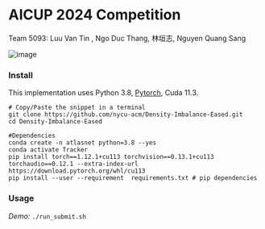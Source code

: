# AICUP 2024 Competition

Team 5093: Luu Van Tin , Ngo Duc Thang, 林垣志, Nguyen Quang Sang

![image](https://github.com/nycu-acm/Density-Imbalance-Eased/assets/135048598/00455271-3601-4332-a5ef-36be8ad8ed39)


### Install

This implementation uses Python 3.8, [Pytorch](http://pytorch.org/),  Cuda 11.3. 
```shell
# Copy/Paste the snippet in a terminal
git clone https://github.com/nycu-acm/Density-Imbalance-Eased.git
cd Density-Imbalance-Eased

#Dependencies
conda create -n atlasnet python=3.8 --yes
conda activate Tracker
pip install torch==1.12.1+cu113 torchvision==0.13.1+cu113 torchaudio==0.12.1 --extra-index-url https://download.pytorch.org/whl/cu113
pip install --user --requirement  requirements.txt # pip dependencies
```


### Usage

*Demo:*    ```./run_submit.sh```